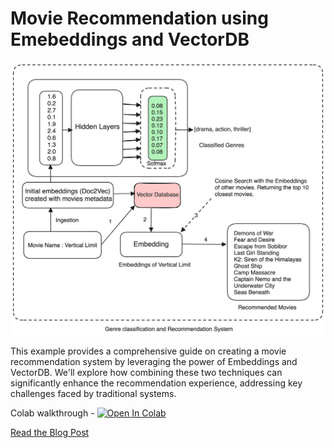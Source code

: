 # Movie Recommendation using Emebeddings and VectorDB

![image](https://github.com/vipul-maheshwari/vipul-maheshwari.github.io/blob/main/images/movie-recommendation-using-rag/doc2vec_final.png?raw=true)

This example  provides a comprehensive guide on creating a movie recommendation system by leveraging the power of Embeddings and VectorDB. We'll explore how combining these two techniques can significantly enhance the recommendation experience, addressing key challenges faced by traditional systems. 

Colab walkthrough - <a href="https://colab.research.google.com/drive/17cfqJXzuS7cKeZ0Cby8QeGAKMniqNtlv?usp=sharing"><img src="https://colab.research.google.com/assets/colab-badge.svg" alt="Open In Colab"></a>

[Read the Blog Post](https://vipul-maheshwari.github.io/2024/05/17/movie-recommendation-system-with-vdb)